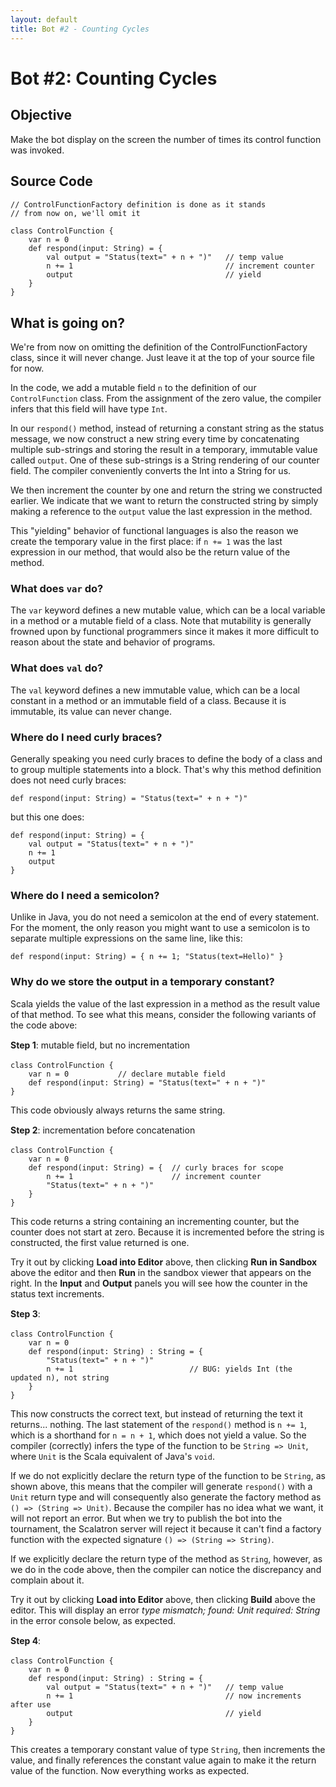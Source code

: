 ```yaml
---
layout: default
title: Bot #2 - Counting Cycles
---
```

<div id='TutorialDocumentData' data-prev='/tutorial/tutorial_20_bot_01.html' data-next='/tutorial/tutorial_20_bot_03.html' />

# Bot #2: Counting Cycles

## Objective

Make the bot display on the screen the number of times its control function was invoked.


## Source Code <button class="LoadCodeButton" style="visibility: hidden;" data-url="/tutorial/tutorial_20_bot_02_sample_1.scala">Load into Editor</button>

    // ControlFunctionFactory definition is done as it stands
    // from now on, we'll omit it

    class ControlFunction {
        var n = 0
        def respond(input: String) = {
            val output = "Status(text=" + n + ")"   // temp value
            n += 1                                  // increment counter
            output                                  // yield
        }
    }


## What is going on?

We're from now on omitting the definition of the ControlFunctionFactory class,
since it will never change. Just leave it at the top of your source file for now.

In the code, we add a mutable field `n` to the definition of our `ControlFunction` class. From the
assignment of the zero value, the compiler infers that this field will have type `Int`.

In our `respond()` method, instead of returning a constant string as the status message,
we now construct a new string every time by concatenating multiple sub-strings and storing
the result in a temporary, immutable value called `output`. One of these sub-strings is a
String rendering of our counter field. The compiler conveniently converts the Int into a
String for us.

We then increment the counter by one and return the string we constructed earlier.
We indicate that we want to return the constructed string by simply making a reference
to the `output` value the last expression in the method.

This "yielding" behavior of functional languages is also the reason we create the temporary
value in the first place: if `n += 1` was the last expression in our method, that would also
be the return value of the method.


### What does `var` do?

The `var` keyword defines a new mutable value, which can be a local variable in a method
or a mutable field of a class. Note that mutability is generally frowned upon by functional
programmers since it makes it more difficult to reason about the state and behavior of
programs.


### What does `val` do?

The `val` keyword defines a new immutable value, which can be a local constant in a method
or an immutable field of a class. Because it is immutable, its value can never change.


### Where do I need curly braces?

Generally speaking you need curly braces to define the body of a class and to group
multiple statements into a block. That's why this method definition does not need curly braces:

    def respond(input: String) = "Status(text=" + n + ")"

but this one does:

    def respond(input: String) = {
        val output = "Status(text=" + n + ")"
        n += 1
        output
    }




### Where do I need a semicolon?

Unlike in Java, you do not need a semicolon at the end of every statement. For the moment,
the only reason you might want to use a semicolon is to separate multiple expressions on
the same line, like this:

    def respond(input: String) = { n += 1; "Status(text=Hello)" }




### Why do we store the output in a temporary constant?

Scala yields the value of the last expression in a method as the result value of that
method. To see what this means, consider the following variants of the code above:

**Step 1**: mutable field, but no incrementation <button class="LoadCodeButton" style="visibility: hidden;" data-url="/tutorial/tutorial_20_bot_02_sample_2.scala">Load into Editor</button>

    class ControlFunction {
        var n = 0           // declare mutable field
        def respond(input: String) = "Status(text=" + n + ")"
    }

This code obviously always returns the same string.


**Step 2**: incrementation before concatenation <button class="LoadCodeButton" style="visibility: hidden;" data-url="/tutorial/tutorial_20_bot_02_sample_3.scala">Load into Editor</button>

    class ControlFunction {
        var n = 0
        def respond(input: String) = {  // curly braces for scope
            n += 1                      // increment counter
            "Status(text=" + n + ")"
        }
    }

This code returns a string containing an incrementing counter, but the counter does not
start at zero. Because it is incremented before the string is constructed, the first
value returned is one.

Try it out by clicking **Load into Editor** above, then clicking **Run in Sandbox** above
the editor and then **Run** in the sandbox viewer that appears on the right. In the **Input** and
**Output** panels you will see how the counter in the status text increments.


**Step 3**: <button class="LoadCodeButton" style="visibility: hidden;" data-url="/tutorial/tutorial_20_bot_02_sample_4.scala">Load into Editor</button>

    class ControlFunction {
        var n = 0
        def respond(input: String) : String = {
            "Status(text=" + n + ")"
            n += 1                          // BUG: yields Int (the updated n), not string
        }
    }

This now constructs the correct text, but instead of returning the text it returns... nothing.
The last statement of the `respond()` method is `n += 1`, which is a shorthand for `n = n + 1`,
which does not yield a value. So the compiler (correctly) infers the type of the function to
be `String => Unit`, where `Unit` is the Scala equivalent of Java's `void`.

If we do not explicitly declare the return type of the function to be `String`, as shown above,
this means that the compiler will generate `respond()` with a `Unit` return type and will
consequently also generate the factory method as `() => (String => Unit)`. Because the compiler
has no idea what we want, it will not report an error. But when we try to publish the bot into
the tournament, the Scalatron server will reject it because it can't find a factory function
with the expected signature `() => (String => String)`.

If we explicitly declare the return type of the method as `String`, however, as we do in the
code above, then the compiler can notice the discrepancy and complain about it.

Try it out by clicking **Load into Editor** above, then clicking **Build** above the editor.
This will display an error *type mismatch; found: Unit required: String* in the error console
below, as expected.


**Step 4**: <button class="LoadCodeButton" style="visibility: hidden;" data-url="/tutorial/tutorial_20_bot_02_sample_5.scala">Load into Editor</button>

    class ControlFunction {
        var n = 0
        def respond(input: String) : String = {
            val output = "Status(text=" + n + ")"   // temp value
            n += 1                                  // now increments after use
            output                                  // yield
        }
    }

This creates a temporary constant value of type `String`, then increments the
value, and finally references the constant value again to make it the return
value of the function. Now everything works as expected.



